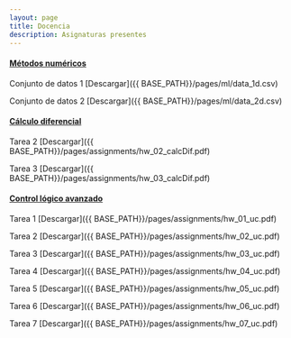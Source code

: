 ```yaml
---
layout: page
title: Docencia
description: Asignaturas presentes
---
```



#### <u>Métodos numéricos</u>
Conjunto de datos 1
[Descargar]({{ BASE_PATH}}/pages/ml/data_1d.csv)

Conjunto de datos 2
[Descargar]({{ BASE_PATH}}/pages/ml/data_2d.csv)

#### <u>Cálculo diferencial</u>
Tarea 2
[Descargar]({{ BASE_PATH}}/pages/assignments/hw_02_calcDif.pdf)

Tarea 3
[Descargar]({{ BASE_PATH}}/pages/assignments/hw_03_calcDif.pdf)

#### <u>Control lógico avanzado</u>
Tarea 1
[Descargar]({{ BASE_PATH}}/pages/assignments/hw_01_uc.pdf)

Tarea 2
[Descargar]({{ BASE_PATH}}/pages/assignments/hw_02_uc.pdf)

Tarea 3
[Descargar]({{ BASE_PATH}}/pages/assignments/hw_03_uc.pdf)

Tarea 4
[Descargar]({{ BASE_PATH}}/pages/assignments/hw_04_uc.pdf)

Tarea 5
[Descargar]({{ BASE_PATH}}/pages/assignments/hw_05_uc.pdf)

Tarea 6
[Descargar]({{ BASE_PATH}}/pages/assignments/hw_06_uc.pdf)

Tarea 7
[Descargar]({{ BASE_PATH}}/pages/assignments/hw_07_uc.pdf)

<!-- Note: this is how to write a comment in HTML. Everything in here won't show up on your webpage.-->

<!--
To increase the size of the title, use fewer # in front of the paper title.
To decrease the size of the title, use more #. 
To remove the italics, remove the * before and after the description
To remove the underline from the title, remove the <u> tags (<u> and </u>)
-->
